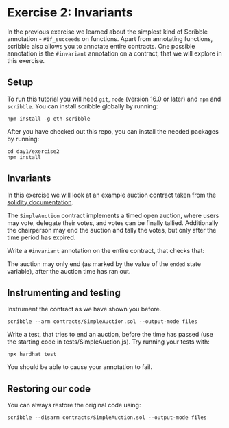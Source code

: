 # Exercise 2: Invariants

In the previous exercise we learned about the simplest kind of Scribble
annotation - `#if_succeeds` on functions. Apart from annotating functions,
scribble also allows you to annotate entire contracts. One possible annotation
is the `#invariant` annotation on a contract, that we will explore in this
exercise.

## Setup

To run this tutorial you will need `git`, `node` (version 16.0 or later) and `npm` and `scribble`.
You can install scribble globally by running:

```
npm install -g eth-scribble
```

After you have checked out this repo, you can install the needed packages by running:

```
cd day1/exercise2
npm install
```

## Invariants

In this exercise we will look at an example auction contract taken from the
[solidity
documentation](https://docs.soliditylang.org/en/v0.8.17/solidity-by-example.html#simple-open-auction).

The `SimpleAuction` contract implements a timed open auction, where users may vote, delegate their votes, and votes can be finally tallied.
Additionally the chairperson may end the auction and tally the votes, but only after the time period has expired.

Write a `#invariant` annotation on the entire contract, that checks that:

The auction may only end (as marked by the value of the `ended` state variable), after the auction time has ran out.

## Instrumenting and testing

Instrument the contract as we have shown you before.

```
scribble --arm contracts/SimpleAuction.sol --output-mode files
```

Write a test, that tries to end an auction, before the time has passed (use the starting code in tests/SimpleAuction.js). Try running your tests with:

```
npx hardhat test
```

You should be able to cause your annotation to fail.

## Restoring our code

You can always restore the original code using:

```
scribble --disarm contracts/SimpleAuction.sol --output-mode files
```